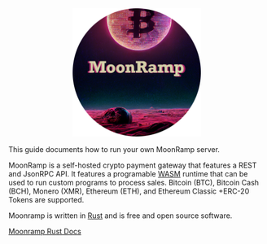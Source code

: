 <div align="center">
<img src="https://github.com/MoonRamp/moonramp/raw/master/moonramp_icon.png" width="50%">
</div>

This guide documents how to run your own MoonRamp server.

MoonRamp is a self-hosted crypto payment gateway that features a REST and JsonRPC API. It features a programable [WASM](https://webassembly.org) runtime that can be used to run custom programs to process sales. Bitcoin (BTC), Bitcoin Cash (BCH), Monero (XMR), Ethereum (ETH), and Ethereum Classic +ERC-20 Tokens are supported.

Moonramp is written in [Rust](https://www.rust-lang.org) and is free and open source software.

[Moonramp Rust Docs](https://moonramp.github.io/doc)
